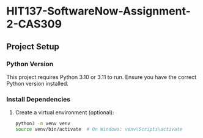 # HIT137-SoftwareNow-Assignment-2-CAS309
## Project Setup

### Python Version
This project requires Python 3.10 or 3.11 to run. Ensure you have the correct Python version installed.

### Install Dependencies
1. Create a virtual environment (optional):
   ```bash
   python3 -m venv venv
   source venv/bin/activate  # On Windows: venv\Scripts\activate

